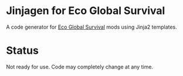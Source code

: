 # Jinjagen for Eco Global Survival

A code generator for [Eco Global Survival](https://play.eco) mods using
Jinja2 templates.

# Status

Not ready for use. Code may completely change at any time.
